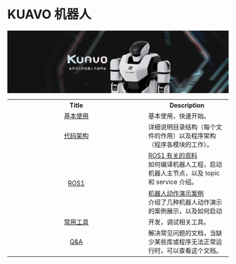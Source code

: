 # KUAVO 机器人

<img src="./docs/imgs/banner-kuavo.jpg" align="center">

<table style="width: 100%;">
  <tr>
    <th style="width: 300px; text-align: center;">Title</th>
    <th >Description</th>
  </tr>
  <tr>
    <td align="center"><a href="./docs/base_useage.md">基本使用</a></td>
    <td>基本使用，快速开始。</td>
  </tr>
  <tr>
    <td align="center"><a href="./docs/code_instruction.md">代码架构</a></td>
    <td>详细说明目录结构（每个文件的作用）以及程序架构（程序各模块的工作）。</td>
  </tr>
  <tr>
      <td colspan="1" rowspan="2" align="center" class="ai-notebooks-table-points ai-orange-link">
          <a href="./docs/control_nuc_ros1.md">ROS1</a>
      </td>
      <td><a href="./docs/control_nuc_ros1.md"> ROS1 有关的资料 </a> <br> 如何编译机器人工程，启动机器人主节点，以及 topic 和 service 介绍。</td>
  </tr>
  <tr>
      <td><a href="./docs/Show_how_to_use_demo.md"> 机器人动作演示案例</a> <br> 介绍了几种机器人动作演示的案例展示，以及如何启动 </td>
  </tr>
  <tr>
    <td align="center"><a href="./docs/common_utils.md">常用工具</a></td>
    <td>开发，调试相关工具。</td>
  </tr>
  <tr>
    <td align="center"><a href="./docs/question_and_answer.md">Q&A</a></td>
    <td>解决常见问题的文档，当缺少某些库或程序无法正常运行时，可以查看这个文档。</td>
  </tr>
</table>

